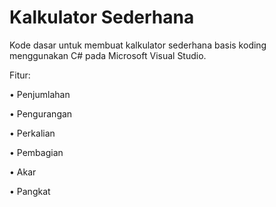 # Kalkulator Sederhana
Kode dasar untuk membuat kalkulator sederhana basis koding menggunakan C# pada Microsoft Visual Studio.

Fitur:

• Penjumlahan

• Pengurangan

• Perkalian

• Pembagian

• Akar

• Pangkat
